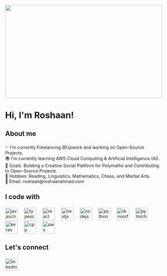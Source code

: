 <!-- ## Hi there 👋 -->

<p align="center">
<img src="https://i.pinimg.com/originals/f3/76/c7/f376c71d591d3ecc393c876eaa3d6d42.gif" height="300" width="100%" frameborder="0" scrolling="no"  />
</p>

<h1 align="left">Hi, I'm Roshaan!</h1>

###

<h2 align="left">About me</h2>

###

<p align="left">
  ✨ I’m currently Freelancing @Upwork and working on Open-Source Projects.
  <br>
  📚 I'm currently learning AWS Cloud Computing & Artificial Intelligence (AI).
  <br>
  🎯 Goals: Building a Creative Social Platform for Polymaths and Contributing to Open-Source Projects.
  <br>
  🏅 Hobbies: Reading, Linguistics, Mathematics, Chess, and Martial Arts.
  <br>
  📩 Email: roshaan@roshaanahmad.com
</p>

###

<h2 align="left">I code with</h2>

###

<div align="left">
  <img src="https://cdn.jsdelivr.net/gh/devicons/devicon@latest/icons/javascript/javascript-original.svg" height="40" alt="javascript logo"  />
  <img width="12" />
  <img src="https://cdn.jsdelivr.net/gh/devicons/devicon@latest/icons/typescript/typescript-original.svg" height="40" alt="typescript logo"  />
  <img width="12" />
  <img src="https://cdn.jsdelivr.net/gh/devicons/devicon@latest/icons/react/react-original.svg" height="40" alt="react logo"  />
  <img width="12" />
  <img src="https://cdn.jsdelivr.net/gh/devicons/devicon@latest/icons/nextjs/nextjs-original.svg" height="40" alt="nextjs logo"  />
  <img width="12" />
  <img src="https://cdn.jsdelivr.net/gh/devicons/devicon@latest/icons/nodejs/nodejs-original.svg" height="40" alt="nodejs logo"  />
  <img width="12" />
  <img src="https://cdn.jsdelivr.net/gh/devicons/devicon@latest/icons/python/python-original.svg" height="40" alt="python logo"  />
  <img width="12" />
  <img src="https://cdn.jsdelivr.net/gh/devicons/devicon@latest/icons/tensorflow/tensorflow-original.svg" height="40" alt="tensorflow logo"  />
  <img width="12" />
  <img src="https://cdn.jsdelivr.net/gh/devicons/devicon@latest/icons/pytorch/pytorch-original.svg"  height="40" alt="pytorch logo"  />
  <img width="12" />
  <img src="https://cdn.jsdelivr.net/gh/devicons/devicon@latest/icons/keras/keras-original.svg"  height="40" alt="keras logo"  />
  <img width="12" />
  <img src="https://cdn.jsdelivr.net/gh/devicons/devicon@latest/icons/cplusplus/cplusplus-original.svg" height="40" alt="cpp logo"  />
  <img width="12" />
  <img src="https://cdn.jsdelivr.net/gh/devicons/devicon@latest/icons/amazonwebservices/amazonwebservices-original-wordmark.svg" height="40" alt="aws logo"  />     
</div>

###

<h2 align="left">Let's connect</h2>

###

<div align="left">
  <a href="https://linkedin.com/in/roshaan-ahmad">
    <img src="https://cdn.jsdelivr.net/gh/devicons/devicon@latest/icons/linkedin/linkedin-original.svg" height="40" alt="linkedin logo"  />
  </a>
</div>

###

<!--
**RoshaanAhmad/RoshaanAhmad** is a ✨ _special_ ✨ repository because its `README.md` (this file) appears on your GitHub profile.

Here are some ideas to get you started:

- 🔭 I’m currently working on ...
- 🌱 I’m currently learning ...
- 👯 I’m looking to collaborate on ...
- 🤔 I’m looking for help with ...
- 💬 Ask me about ...
- 📫 How to reach me: ...
- 😄 Pronouns: ...
- ⚡ Fun fact: ...
-->
